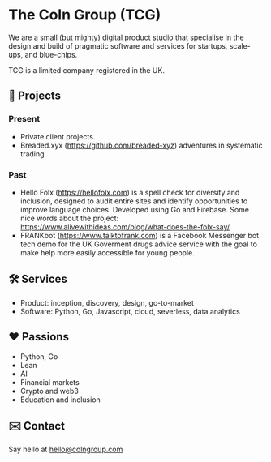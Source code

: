 # The Coln Group (TCG)

We are a small (but mighty) digital product studio that specialise in the design and build of pragmatic software and services for startups, scale-ups, and blue-chips.

TCG is a limited company registered in the UK. 

## 🚀 Projects

### Present

- Private client projects.
- Breaded.xyx (<https://github.com/breaded-xyz>) adventures in systematic trading.

### Past

- Hello Folx (<https://hellofolx.com>) is a spell check for diversity and inclusion, designed to audit entire sites and identify opportunities to improve language choices. Developed using Go and Firebase. Some nice words about the project: https://www.alivewithideas.com/blog/what-does-the-folx-say/
- FRANKbot (<https://www.talktofrank.com>) is a Facebook Messenger bot tech demo for the UK Goverment drugs advice service with the goal to make help more easily accessible for young people.

## 🛠 Services

- Product: inception, discovery, design, go-to-market
- Software: Python, Go, Javascript, cloud, severless, data analytics

## ❤️ Passions

- Python, Go
- Lean
- AI
- Financial markets
- Crypto and web3
- Education and inclusion

## ✉️ Contact

Say hello at hello@colngroup.com

